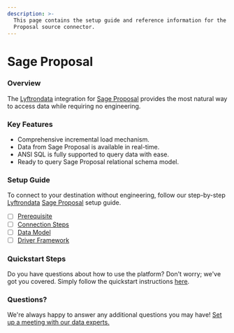 ```yaml
---
description: >-
  This page contains the setup guide and reference information for the Sage
  Proposal source connector.
---
```


# Sage Proposal

### Overview

The [Lyftrondata](https://www.lyftrondata.com/) integration for [Sage Proposal](None/) provides the most natural way to access data while requiring no engineering.

### Key Features

* Comprehensive incremental load mechanism.
* Data from Sage Proposal is available in real-time.
* ANSI SQL is fully supported to query data with ease.
* Ready to query Sage Proposal relational schema model.

### Setup Guide

To connect to your destination without engineering, follow our step-by-step [Lyftrondata](https://www.lyftrondata.com/) [Sage Proposal](None/) setup guide.

* [ ] [Prerequisite](prerequisite.md)
* [ ] [Connection Steps](connection-steps.md)
* [ ] [Data Model](data-model/erd.md)
* [ ] [Driver Framework](driver-framework/)

### Quickstart Steps

Do you have questions about how to use the platform? Don't worry; we've got you covered. Simply follow the quickstart instructions [here](../../).

### Questions? <a href="#questions" id="questions"></a>

We're always happy to answer any additional questions you may have! [Set up a meeting with our data experts.](https://www.lyftrondata.com/book-a-meeting/)
